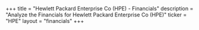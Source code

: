 +++
title = "Hewlett Packard Enterprise Co (HPE) - Financials"
description = "Analyze the Financials for Hewlett Packard Enterprise Co (HPE)"
ticker = "HPE"
layout = "financials"
+++

